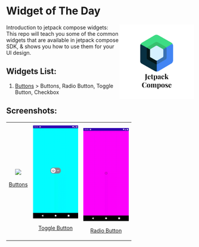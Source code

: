 # Widget of The Day

<img align="right" src="app/src/assets/thumbnail.png" height="200"></img>
Introduction to jetpack compose widgets: This repo will teach you some of the common widgets that are available in jetpack compose SDK, & shows you how to use them for your UI design.<br>
## Widgets List:

1. [Buttons](app/src/main/java/com/example/composewidgets/widgets/buttons/Buttons.kt) > Buttons, Radio Button, Toggle Button, Checkbox


## Screenshots:

<table align="center" style="margin: 0px auto;">
  <tr>
    <td>
        <div style="text-align: center;">
            <img src="https://user-images.githubusercontent.com/65107679/209989621-56b84c43-25d9-417b-8176-3009ba14d1f3.gif" height="250px"/>
            <p><a href="app/src/main/java/com/example/composewidgets/widgets/buttons/Buttons.kt" target="_blank">Buttons</a></p>
        </div>
    </td>
    <td>
        <div style="text-align: center;">
            <img src="app/src/assets/images/toggle.gif" height="250px"/>
            <p><a href="app/src/main/java/com/example/composewidgets/widgets/buttons/CustomToggleButton.kt" target="_blank">Toggle Button</a></p>
        </div>
    </td>
    <td>
        <div style="text-align: center;">
           <p> 
            <img src="app/src/assets/images/radio_button.gif" height="250px"/>
            <p><a href="app/src/main/java/com/example/composewidgets/widgets/buttons/RadioButton.kt" target="_blank">Radio Button</a></p>
           </p>
        </div>
    </td>
   
  </tr>

</table>
